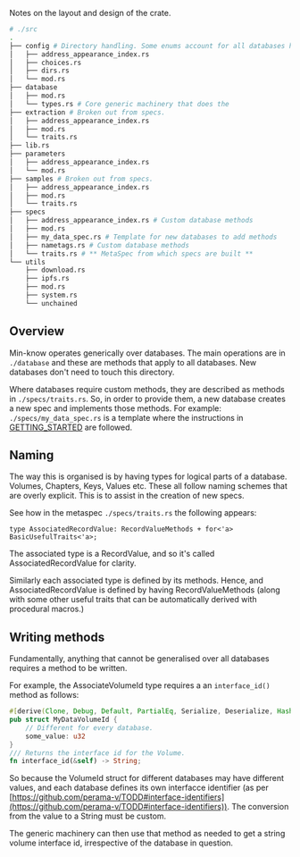 Notes on the layout and design of the crate.

```sh
# ./src
.
├── config # Directory handling. Some enums account for all databases here.
│   ├── address_appearance_index.rs
│   ├── choices.rs
│   ├── dirs.rs
│   └── mod.rs
├── database
│   ├── mod.rs
│   └── types.rs # Core generic machinery that does the
├── extraction # Broken out from specs.
│   ├── address_appearance_index.rs
│   ├── mod.rs
│   └── traits.rs
├── lib.rs
├── parameters
│   ├── address_appearance_index.rs
│   └── mod.rs
├── samples # Broken out from specs.
│   ├── address_appearance_index.rs
│   ├── mod.rs
│   └── traits.rs
├── specs
│   ├── address_appearance_index.rs # Custom database methods
│   ├── mod.rs
│   ├── my_data_spec.rs # Template for new databases to add methods
│   ├── nametags.rs # Custom database methods
│   └── traits.rs # ** MetaSpec from which specs are built **
└── utils
    ├── download.rs
    ├── ipfs.rs
    ├── mod.rs
    ├── system.rs
    └── unchained
```
## Overview
Min-know operates generically over databases. The main operations are in `./database`
and these are methods that apply to all databases. New databases don't need to touch this
directory.

Where databases require custom methods,
they are described as methods in `./specs/traits.rs`. So, in order to provide them,
a new database creates a new spec and implements those methods. For example:
`./specs/my_data_spec.rs` is a template where the instructions in
[GETTING_STARTED](./GETTING_STARTED.md) are followed.

## Naming
The way this is organised is by having types for logical parts of a database. Volumes, Chapters,
Keys, Values etc. These all follow naming schemes that are overly explicit. This is to assist
in the creation of new specs.

See how in the metaspec `./specs/traits.rs` the following appears:

```
type AssociatedRecordValue: RecordValueMethods + for<'a> BasicUsefulTraits<'a>;
```

The associated type is a RecordValue, and so it's called AssociatedRecordValue for clarity.

Similarly each associated type is defined by its methods. Hence, and AssociatedRecordValue
is defined by having RecordValueMethods (along with some other useful traits that can be
automatically derived with procedural macros.)

## Writing methods

Fundamentally, anything that cannot be generalised over all databases requires a method to be
written.

For example, the AssociateVolumeId type requires a an `interface_id()` method as follows:
```rust
#[derive(Clone, Debug, Default, PartialEq, Serialize, Deserialize, Hash, PartialOrd)]
pub struct MyDataVolumeId {
    // Different for every database.
    some_value: u32
}
/// Returns the interface id for the Volume.
fn interface_id(&self) -> String;
```

So because the VolumeId struct for different databases may have different values,
and each database defines its own interfacce identifier (as per [https://github.com/perama-v/TODD#interface-identifiers](https://github.com/perama-v/TODD#interface-identifiers)).
The conversion from the value to a String must be custom.

The generic machinery can then use that method as needed to get a string volume interface id,
irrespective of the database in question.
